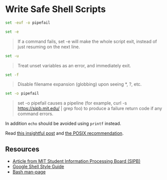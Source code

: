 # Write Safe Shell Scripts

```bash
set -euf -o pipefail
```

```bash
set -e
```

> If a command fails, set -e will make the whole script exit, instead of just resuming on the next line.

```bash
set -u
```

> Treat unset variables as an error, and immediately exit.

```bash
set -f
```

> Disable filename expansion (globbing) upon seeing *, ?, etc.

```bash
set -o pipefail
```

> set -o pipefail causes a pipeline (for example, curl -s https://sipb.mit.edu/ | grep foo) to produce a failure return code if any command errors.

In addition `echo` should be avoided using `printf` instead.

Read [this insightful post](https://dev.to/victoria/how-to-print-newlines-in-command-line-output-3bjh) and [the POSIX recommendation](https://pubs.opengroup.org/onlinepubs/9699919799/utilities/echo.html#tag_20_37_16).

## Resources

- [Article from MIT Student Information Processing Board (SIPB)](https://sipb.mit.edu/doc/safe-shell/)
- [Google Shell Style Guide](https://google.github.io/styleguide/shell.xml)
- [Bash man-page](https://man7.org/linux/man-pages/man1/bash.1.html)
